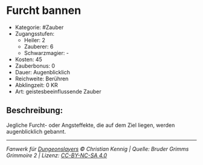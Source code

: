 # Furcht bannen

- Kategorie: #Zauber
- Zugangsstufen:
  - Heiler: 2
  - Zauberer: 6
  - Schwarzmagier: -
- Kosten: 45
- Zauberbonus: 0
- Dauer: Augenblicklich
- Reichweite: Berühren
- Abklingzeit: 0 KR
- Art: geistesbeeinflussende Zauber

## Beschreibung:

Jegliche Furcht- oder Angsteffekte, die auf dem Ziel liegen, werden augenblicklich gebannt.

---

_Fanwerk für [Dungeonslayers](https://www.dungeonslayers.net/) © Christian Kennig | Quelle: Bruder Grimms Grimmoire 2 | Lizenz: [CC-BY-NC-SA 4.0](https://creativecommons.org/licenses/by-nc-sa/4.0/deed.de)_
